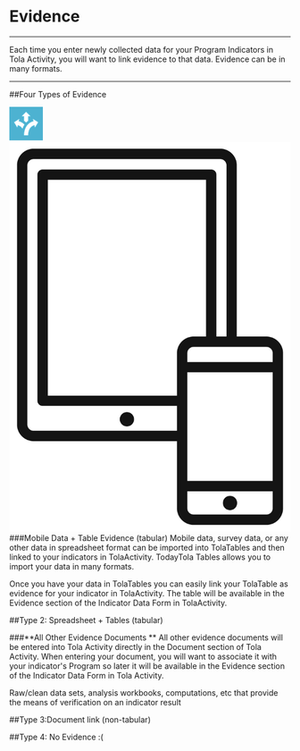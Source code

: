 # Evidence


---


Each time you enter newly collected data for your Program Indicators in Tola Activity, you will want to link evidence to that data. Evidence can be in many formats.


---



##Four Types of Evidence

![](images/sm_tola-tables-icon-blue.png)![](images/devices.png)
###Mobile Data + Table Evidence (tabular)
Mobile data, survey data, or any other data in spreadsheet format can be imported into TolaTables and then linked to your indicators in TolaActivity. TodayTola Tables allows you to import your data in many formats. 

Once you have your data in TolaTables you can easily link your TolaTable as evidence for your indicator in TolaActivity. The table will be available in the Evidence section of the Indicator Data Form in TolaActivity.  

##Type 2: Spreadsheet + Tables (tabular)

###**All Other Evidence Documents **
All other evidence documents will be entered into Tola Activity directly in the Document section of Tola Activity.  When entering your document, you will want to associate it with your indicator's Program so later it will be available in the Evidence section of the Indicator Data Form in Tola Activity.  

Raw/clean data sets, analysis workbooks, computations, etc that provide the means of verification on an indicator result






##Type 3:Document link (non-tabular)

##Type 4: No Evidence :(

